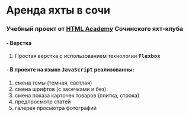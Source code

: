 # Аренда яхты в сочи
### Учебный проект от [HTML Academy](https://htmlacademy.ru) Сочинского яхт-клуба
#### - Верстка
1. Простая верстка с использованием технологии <kbd>**Flexbox**</kbd>
#### - В проекте на языке <kbd>**JavaScript**</kbd> реализованны:
1. смена темы (темная, светлая)
2. смена шрифтов (с засечками и без)
3. смена показа карточек товаров (плитка, строка)
4. предпросмотр статей
5. галерея просмотра фотографий